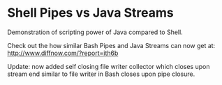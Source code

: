 # Shell Pipes vs Java Streams
Demonstration of scripting power of Java compared to Shell.

Check out the how similar Bash Pipes and Java Streams can now get at:
http://www.diffnow.com/?report=ith6b

Update: now added self closing file writer collector which closes upon stream end similar to file writer in Bash closes upon pipe closure.
